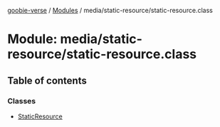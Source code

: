 [goobie-verse](../README.md) / [Modules](../modules.md) / media/static-resource/static-resource.class

# Module: media/static-resource/static-resource.class

## Table of contents

### Classes

- [StaticResource](../classes/media_static_resource_static_resource_class.StaticResource.md)
